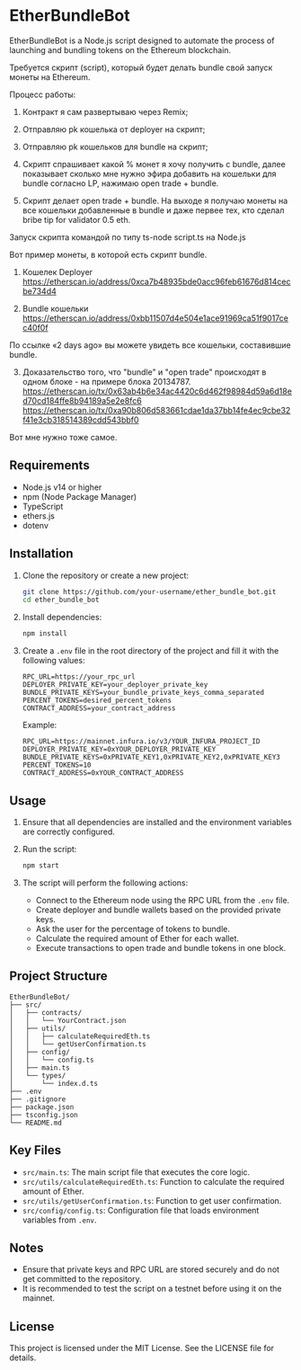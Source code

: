 # EtherBundleBot

EtherBundleBot is a Node.js script designed to automate the process of launching and bundling tokens on the Ethereum blockchain.

Требуется скрипт (script), который будет делать bundle свой запуск монеты на Ethereum.

Процесс работы:

1. Контракт я сам развертываю через Remix;

2. Отправляю pk кошелька от deployer на скрипт;

3. Отправляю pk кошельков для bundle на скрипт;

4. Скрипт спрашивает какой % монет я хочу получить с bundle, далее показывает сколько мне нужно эфира добавить на кошельки для bundle согласно LP, нажимаю open trade + bundle.

5. Скрипт делает open trade + bundle. На выходе я получаю монеты на все кошельки добавленные в bundle и даже первее тех, кто сделал bribe tip for validator 0.5 eth.

Запуск скрипта командой по типу ts-node script.ts на Node.js

Вот пример монеты, в которой есть скрипт bundle.

1. Кошелек Deployer https://etherscan.io/address/0xca7b48935bde0acc96feb61676d814cecbe734d4

2. Bundle кошельки https://etherscan.io/address/0xbb11507d4e504e1ace91969ca51f9017cec40f0f

По ссылке «2 days ago» вы можете увидеть все кошельки, составившие bundle.

3. Доказательство того, что "bundle" и "open trade" происходят в одном блоке - на примере блока  20134787. https://etherscan.io/tx/0x63ab4b6e34ac4420c6d462f98984d59a6d18ed70cd184ffe8b94189a5e2e8fc6
https://etherscan.io/tx/0xa90b806d583661cdae1da37bb14fe4ec9cbe32f41e3cb318514389cdd543bbf0

Вот мне нужно тоже самое.


## Requirements

- Node.js v14 or higher
- npm (Node Package Manager)
- TypeScript
- ethers.js
- dotenv

## Installation

1. Clone the repository or create a new project:

    ```bash
    git clone https://github.com/your-username/ether_bundle_bot.git
    cd ether_bundle_bot
    ```

2. Install dependencies:

    ```bash
    npm install
    ```

3. Create a `.env` file in the root directory of the project and fill it with the following values:

    ```plaintext
    RPC_URL=https://your_rpc_url
    DEPLOYER_PRIVATE_KEY=your_deployer_private_key
    BUNDLE_PRIVATE_KEYS=your_bundle_private_keys_comma_separated
    PERCENT_TOKENS=desired_percent_tokens
    CONTRACT_ADDRESS=your_contract_address
    ```

    Example:

    ```plaintext
    RPC_URL=https://mainnet.infura.io/v3/YOUR_INFURA_PROJECT_ID
    DEPLOYER_PRIVATE_KEY=0xYOUR_DEPLOYER_PRIVATE_KEY
    BUNDLE_PRIVATE_KEYS=0xPRIVATE_KEY1,0xPRIVATE_KEY2,0xPRIVATE_KEY3
    PERCENT_TOKENS=10
    CONTRACT_ADDRESS=0xYOUR_CONTRACT_ADDRESS
    ```

## Usage

1. Ensure that all dependencies are installed and the environment variables are correctly configured.

2. Run the script:

    ```bash
    npm start
    ```

3. The script will perform the following actions:
   - Connect to the Ethereum node using the RPC URL from the `.env` file.
   - Create deployer and bundle wallets based on the provided private keys.
   - Ask the user for the percentage of tokens to bundle.
   - Calculate the required amount of Ether for each wallet.
   - Execute transactions to open trade and bundle tokens in one block.

## Project Structure

```
EtherBundleBot/
├── src/
│   ├── contracts/
│   │   └── YourContract.json
│   ├── utils/
│   │   ├── calculateRequiredEth.ts
│   │   └── getUserConfirmation.ts
│   ├── config/
│   │   └── config.ts
│   ├── main.ts
│   └── types/
│       └── index.d.ts
├── .env
├── .gitignore
├── package.json
├── tsconfig.json
└── README.md
```

## Key Files

- `src/main.ts`: The main script file that executes the core logic.
- `src/utils/calculateRequiredEth.ts`: Function to calculate the required amount of Ether.
- `src/utils/getUserConfirmation.ts`: Function to get user confirmation.
- `src/config/config.ts`: Configuration file that loads environment variables from `.env`.

## Notes

- Ensure that private keys and RPC URL are stored securely and do not get committed to the repository.
- It is recommended to test the script on a testnet before using it on the mainnet.

## License

This project is licensed under the MIT License. See the LICENSE file for details.
